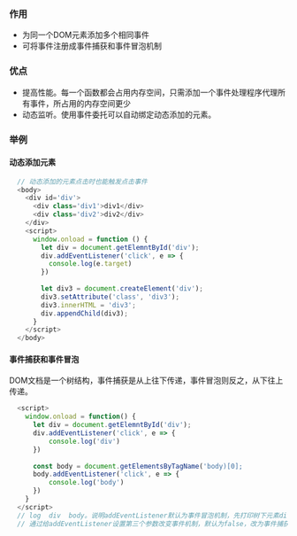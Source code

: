 ### 作用
- 为同一个DOM元素添加多个相同事件
- 可将事件注册成事件捕获和事件冒泡机制

### 优点
- 提高性能。每一个函数都会占用内存空间，只需添加一个事件处理程序代理所有事件，所占用的内存空间更少
- 动态监听。使用事件委托可以自动绑定动态添加的元素。

### 举例
#### 动态添加元素
```javascript
  // 动态添加的元素点击时也能触发点击事件
  <body>
    <div id='div'>
      <div class='div1'>div1</div>
      <div class='div2'>div2</div>
    </div>
    <script>
      window.onload = function () {
        let div = document.getElemntById('div');
        div.addEventListener('click', e => {
          console.log(e.target)
        })
        
        let div3 = document.createElement('div');
        div3.setAttribute('class', 'div3');
        div3.innerHTML = 'div3';
        div.appendChild(div3);
      }
    </script>
  </body>
```
#### 事件捕获和事件冒泡
DOM文档是一个树结构，事件捕获是从上往下传递，事件冒泡则反之，从下往上传递。
```javascript
  <script>
    window.onload = function() {
      let div = document.getElemntById('div');
      div.addEventListener('click', e => {
          console.log('div')
      })
      
      const body = document.getElementsByTagName('body)[0];
      body.addEventListener('click', e => {
          console.log('body')
      })
    }
  </script>
  // log  div  body。说明addEventListener默认为事件冒泡机制，先打印树下元素div再打印body
  // 通过给addEventListener设置第三个参数改变事件机制，默认为false，改为事件捕获时改为true
```
